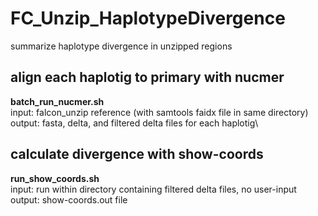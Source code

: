 # FC_Unzip_HaplotypeDivergence
summarize haplotype divergence in unzipped regions

## align each haplotig to primary with nucmer
**batch_run_nucmer.sh** \
input: falcon_unzip reference (with samtools faidx file in same directory)\
output: fasta, delta, and filtered delta files for each haplotig\

## calculate divergence with show-coords
**run_show_coords.sh** \
input: run within directory containing filtered delta files, no user-input\
output: show-coords.out file



